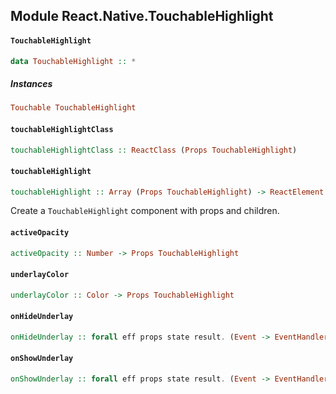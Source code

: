 ## Module React.Native.TouchableHighlight

#### `TouchableHighlight`

``` purescript
data TouchableHighlight :: *
```

##### Instances
``` purescript
Touchable TouchableHighlight
```

#### `touchableHighlightClass`

``` purescript
touchableHighlightClass :: ReactClass (Props TouchableHighlight)
```

#### `touchableHighlight`

``` purescript
touchableHighlight :: Array (Props TouchableHighlight) -> ReactElement -> ReactElement
```

Create a `TouchableHighlight` component with props and children.

#### `activeOpacity`

``` purescript
activeOpacity :: Number -> Props TouchableHighlight
```

#### `underlayColor`

``` purescript
underlayColor :: Color -> Props TouchableHighlight
```

#### `onHideUnderlay`

``` purescript
onHideUnderlay :: forall eff props state result. (Event -> EventHandlerContext eff props state result) -> Props TouchableHighlight
```

#### `onShowUnderlay`

``` purescript
onShowUnderlay :: forall eff props state result. (Event -> EventHandlerContext eff props state result) -> Props TouchableHighlight
```


